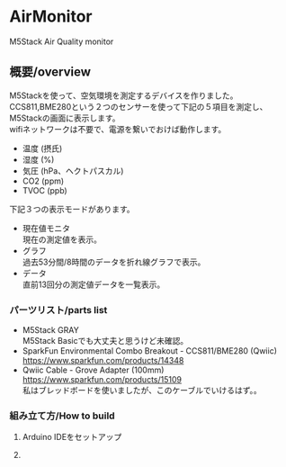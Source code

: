 # AirMonitor
M5Stack Air Quality monitor

## 概要/overview
M5Stackを使って、空気環境を測定するデバイスを作りました。<BR>
CCS811,BME280という２つのセンサーを使って下記の５項目を測定し、M5Stackの画面に表示します。<BR>
wifiネットワークは不要で、電源を繋いでおけば動作します。<BR>
- 温度 (摂氏)
- 湿度 (%)
- 気圧 (hPa、ヘクトパスカル)
- CO2 (ppm)
- TVOC (ppb)
  
下記３つの表示モードがあります。
- 現在値モニタ<BR>
  現在の測定値を表示。
- グラフ<BR>
  過去53分間/8時間のデータを折れ線グラフで表示。
- データ<BR>
  直前13回分の測定値データを一覧表示。


### パーツリスト/parts list
* M5Stack GRAY<BR>
  M5Stack Basicでも大丈夫と思うけど未確認。
* SparkFun Environmental Combo Breakout - CCS811/BME280 (Qwiic)<BR>
  https://www.sparkfun.com/products/14348
* Qwiic Cable - Grove Adapter (100mm)<BR>
  https://www.sparkfun.com/products/15109<BR>
  私はブレッドボードを使いましたが、このケーブルでいけるはず。。
  
### 組み立て方/How to build
1. Arduino IDEをセットアップ<BR>

2. 
